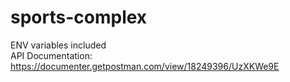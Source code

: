# sports-complex
ENV variables included  
API Documentation: https://documenter.getpostman.com/view/18249396/UzXKWe9E

